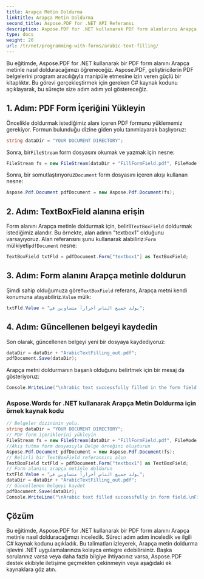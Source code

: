 ```yaml
---
title: Arapça Metin Doldurma
linktitle: Arapça Metin Doldurma
second_title: Aspose.PDF for .NET API Referansı
description: Aspose.PDF for .NET kullanarak PDF form alanlarını Arapça metinle kolayca doldurun.
type: docs
weight: 20
url: /tr/net/programming-with-forms/arabic-text-filling/
---
```


Bu eğitimde, Aspose.PDF for .NET kullanarak bir PDF form alanını Arapça metinle nasıl dolduracağımızı öğreneceğiz. Aspose.PDF, geliştiricilerin PDF belgelerini program aracılığıyla manipüle etmesine izin veren güçlü bir kitaplıktır. Bu görevi gerçekleştirmek için gereken C# kaynak kodunu açıklayarak, bu süreçte size adım adım yol göstereceğiz.

## 1. Adım: PDF Form İçeriğini Yükleyin

Öncelikle doldurmak istediğimiz alanı içeren PDF formunu yüklememiz gerekiyor. Formun bulunduğu dizine giden yolu tanımlayarak başlıyoruz:

```csharp
string dataDir = "YOUR DOCUMENT DIRECTORY";
```

 Sonra, bir`FileStream` form dosyasını okumak ve yazmak için nesne:

```csharp
FileStream fs = new FileStream(dataDir + "FillFormField.pdf", FileMode.Open, FileAccess.ReadWrite);
```

 Sonra, bir somutlaştırıyoruz`Document` form dosyasını içeren akışı kullanan nesne:

```csharp
Aspose.Pdf.Document pdfDocument = new Aspose.Pdf.Document(fs);
```

## 2. Adım: TextBoxField alanına erişin

 Form alanını Arapça metinle doldurmak için, belirli`TextBoxField` doldurmak istediğimiz alandır. Bu örnekte, alan adının "textbox1" olduğunu varsayıyoruz. Alan referansını şunu kullanarak alabiliriz:`Form` mülkiyeti`pdfDocument` nesne:

```csharp
TextBoxField txtFld = pdfDocument.Form["textbox1"] as TextBoxField;
```

## 3. Adım: Form alanını Arapça metinle doldurun

 Şimdi sahip olduğumuza göre`TextBoxField` referans, Arapça metni kendi konumuna atayabiliriz.`Value` mülk:

```csharp
txtFld.Value = "يولد جميع الناس أحراراً متساوين في";
```

## 4. Adım: Güncellenen belgeyi kaydedin

Son olarak, güncellenen belgeyi yeni bir dosyaya kaydediyoruz:

```csharp
dataDir = dataDir + "ArabicTextFilling_out.pdf";
pdfDocument.Save(dataDir);
```

Arapça metni doldurmanın başarılı olduğunu belirtmek için bir mesaj da gösteriyoruz:

```csharp
Console.WriteLine("\nArabic text successfully filled in the form field.\nFile saved in the following location: " + dataDir);
```

### Aspose.Words for .NET kullanarak Arapça Metin Doldurma için örnek kaynak kodu 
```csharp
// Belgeler dizininin yolu.
string dataDir = "YOUR DOCUMENT DIRECTORY";
// PDF form içeriklerini yükleyin
FileStream fs = new FileStream(dataDir + "FillFormField.pdf", FileMode.Open, FileAccess.ReadWrite);
//Akış tutma form dosyasıyla Belge örneğini oluşturun
Aspose.Pdf.Document pdfDocument = new Aspose.Pdf.Document(fs);
// Belirli bir TextBoxField referansını alın
TextBoxField txtFld = pdfDocument.Form["textbox1"] as TextBoxField;
// Form alanını arapça metinle doldurun
txtFld.Value = "يولد جميع الناس أحراراً متساوين في";
dataDir = dataDir + "ArabicTextFilling_out.pdf";
// Güncellenen belgeyi kaydet
pdfDocument.Save(dataDir);
Console.WriteLine("\nArabic text filled successfully in form field.\nFile saved at " + dataDir);
```

## Çözüm

Bu eğitimde, Aspose.PDF for .NET kullanarak bir PDF form alanını Arapça metinle nasıl dolduracağımızı inceledik. Süreci adım adım inceledik ve ilgili C# kaynak kodunu açıkladık. Bu talimatları izleyerek, Arapça metin doldurma işlevini .NET uygulamalarınıza kolayca entegre edebilirsiniz. Başka sorularınız varsa veya daha fazla bilgiye ihtiyacınız varsa, Aspose.PDF destek ekibiyle iletişime geçmekten çekinmeyin veya aşağıdaki ek kaynaklara göz atın.